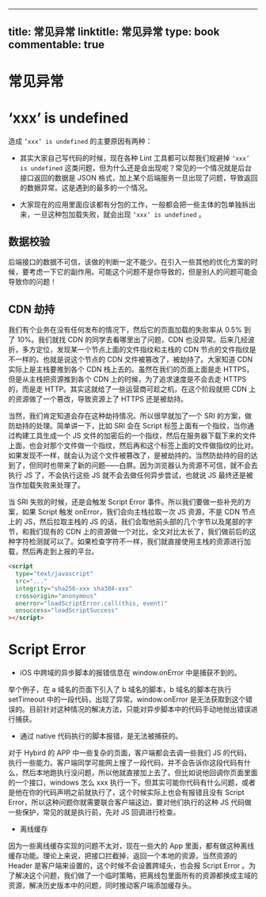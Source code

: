 
---
title: 常见异常
linktitle: 常见异常
type: book
commentable: true
---

# 常见异常

# ‘xxx’ is undefined

造成 `‘xxx’ is undefined` 的主要原因有两种：

- 其实大家自己写代码的时候，现在各种 Lint 工具都可以帮我们规避掉 `‘xxx’ is undefined` 这类问题，但为什么还是会出现呢？常见的一个情况就是后台接口返回的数据是 JSON 格式，加上某个后端服务一旦出现了问题，导致返回的数据异常。这是遇到的最多的一个情况。

- 大家现在的应用里面应该都有分包的工作，一般都会把一些主体的包单独拆出来，一旦这种包加载失败，就会出现 `‘xxx’ is undefined` 。

## 数据校验

后端接口的数据不可信，该做的判断一定不能少。在引入一些其他的优化方案的时候，要考虑一下它的副作用。可能这个问题不是你导致的，但是别人的问题可能会导致你的问题！

## CDN 劫持

我们有个业务在没有任何发布的情况下，然后它的页面加载的失败率从 0.5% 到了 10%。我们就找 CDN 的同学去看哪里出了问题，CDN 也没异常。后来几经波折，多方定位，发现某一个节点上面的文件指纹和主栈的 CDN 节点的文件指纹是不一样的。也就是说这个节点的 CDN 文件被篡改了，被劫持了。大家知道 CDN 实际上是主栈要推到各个 CDN 栈上去的。虽然在我们的页面上面是走 HTTPS，但是从主栈把资源推到各个 CDN 上的时候，为了追求速度是不会去走 HTTPS 的，而是走 HTTP。其实这就给了一些运营商可趁之机，在这个阶段就把 CDN 上的资源做了一个篡改，导致资源上了 HTTPS 还是被劫持。

当然，我们肯定知道会存在这种劫持情况。所以很早就加了一个 SRI 的方案，做防劫持的处理。简单讲一下，比如 SRI 会在 Script 标签上面有一个指纹，当你通过构建工具生成一个 JS 文件的加密后的一个指纹，然后在服务器下载下来的文件上面，也会对那个文件做一个指纹，然后再和这个标签上面的文件做指纹的比对。如果发现不一样，就会认为这个文件被篡改了，是被劫持的。当然防劫持的目的达到了，但同时也带来了新的问题——白屏。因为浏览器认为资源不可信，就不会去执行 JS 了，不会执行这些 JS 就不会去做任何异步尝试，也就说 JS 最终还是被当作加载失败来处理了。

当 SRI 失败的时候，还是会触发 Script Error 事件。所以我们要做一些补充的方案，如果 Script 触发 onError，我们会向主栈拉取一次 JS 资源，不是 CDN 节点上的 JS，然后拉取主栈的 JS 的话，我们会取他前头部的几个字节以及尾部的字节，和我们现有的 CDN 上的资源做一个对比，全文对比太长了，我们做前后的这种字符检测就可以了。如果检查字符不一样，我们就直接使用主栈的资源进行加载，然后再走到上报的平台。

```html
<script
  type="text/javascript"
  src="..."
  integrity="sha256-xxx sha384-xxx"
  crossorigin="anonymous"
  onerror="loadScriptError.call(this, event)"
  onsuccess="loadScriptSuccess"
></script>
```

# Script Error

- iOS 中跨域的异步脚本的报错信息在 window.onError 中是捕获不到的。

举个例子，在 a 域名的页面下引入了 b 域名的脚本，b 域名的脚本在执行 setTimeout 中的一段代码，出现了异常。window.onError 是无法获取到这个错误的。目前针对这种情况的解决方法，只能对异步脚本中的代码手动地抛出错误进行捕获。

- 通过 native 代码执行的脚本报错，是无法被捕获的。

对于 Hybird 的 APP 中一些复杂的页面，客户端都会去调一些我们 JS 的代码，执行一些能力。客户端同学可能网上搜了一段代码，并不会告诉你这段代码有什么，然后本地跑执行没问题，所以他就直接加上去了。但比如说他回调你页面里面的一个接口，windows 怎么 xxx 执行一下。但其实可能你代码有什么问题，或者是他在你的代码声明之前就执行了，这个时候实际上也会有报错且没有 Script Error，所以这种问题你就需要联合客户端这边，要对他们执行的这种 JS 代码做一些保护，常见的就是执行前，先对 JS 回调进行检查。

- 离线缓存

因为一些离线缓存实现的问题不太对，现在一些大的 App 里面，都有做这种离线缓存功能。理论上来说，把接口拦截掉，返回一个本地的资源，当然资源的 Header 是客户端来设置的，这个时候不会设置跨域头，也会报 Script Error 。为了解决这个问题，我们做了一个临时策略，把离线包里面所有的资源都换成主域的资源，解决历史版本中的问题，同时推动客户端添加缓存头。

    